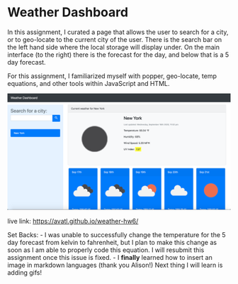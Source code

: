 # Weather Dashboard

In this assignment, I curated a page that allows the user to search for a city, or to geo-locate to the current city of the user. There is the search bar on the left hand side where the local storage will display under. On the main interface (to the right) there is the forecast for the day, and below that is a 5 day forecast.

For this assignment, I familiarized myself with popper, geo-locate, temp equations, and other tools within JavaScript and HTML. 


<img src= "./Assets/pic2.png"/>

live link: https://avatl.github.io/weather-hw6/

Set Backs:
    - I was unable to successfully change the temperature for the 5 day forecast from kelvin to fahrenheit, but I plan to make this change as soon as I am able to properly code this equation. I will resubmit this assignment once this issue is fixed. 
    - I <b>finally</b> learned how to insert an image in markdown languages (thank you Alison!) Next thing I will learn is adding gifs!